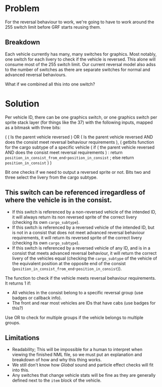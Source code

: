 
# Problem

For the reversal behaviour to work, we're going to have to work around the 255 switch limit before GRF starts reusing them.

## Breakdown

Each vehicle currently has many, many switches for graphics. Most notably, one switch for each livery to check if the vehicle is reversed. This alone will consume most of the 255 switch limit.
Our current reversal model also adss to the number of switches as there are separate switches for normal and advanced reversal behaviours.

What if we combined all this into one switch?

# Solution

Per vehicle ID, there can be one graphics switch, or one graphics switch per sprite stack layer (for things like the 37) with the following inputs, mapped as a bitmask with three bits:

( ( Is the parent vehicle reversed ) OR ( Is the parent vehicle reversed AND does the consist meet reversal behaviour requirements ), 
( getbits function for the cargo subtype of a specific vehicle ( if ( the parent vehicle reversed AND does the consist meet reversal requirements ) : return `position_in_consist_from_end`-`position_in_consist` ; else return `position_in_consist` ) )

Bit one checks if we need to output a reversed sprite or not.
Bits two and three select the livery from the cargo subtype.

## This switch can be referenced irregardless of where the vehicle is in the consist.
- If this switch is referenced by a non-reversed vehicle of the intended ID, it will always return its non reversed sprite of the correct livery (checking its own `cargo_subtype`).
- If this switch is referenced by a reversed vehicle of the intended ID, but is not in a consist that does not meet advanced reversal behaviour requirements, it will return its reversed sprite of the correct livery (checking its own `cargo_subtype`).
- If this switch is referenced by a reversed vehicle of any ID, and is in a consist that meets advanced reversal behaviour, it will return the correct livery of the vehicles equal (checking the `cargo_subtype` of the vehicle of the equivalent position at the opposite end of the consist (`position_in_consist_from_end`-`position_in_consist`)).

The function to check if the vehicle meets reversal behaviour requirements. It returns 1 if:

- All vehicles in the consist belong to a specific reversal group (use badges or callback info).
- The front and rear most vehicles are IDs that have cabs (use badges for this?)
 
Use OR to check for multiple groups if the vehicle belongs to multiple groups.

## Limitations

- Readability; This will be impossible for a human to interpret when viewing the finished NML file, so we must put an explanation and breakdown of how and why this thing works.
- We still don't know how *Global* sound and particle effect checks will fit into this.
- Any switches that change vehicle stats will be fine as they are generally defined next to the `item` block of the vehicle.
